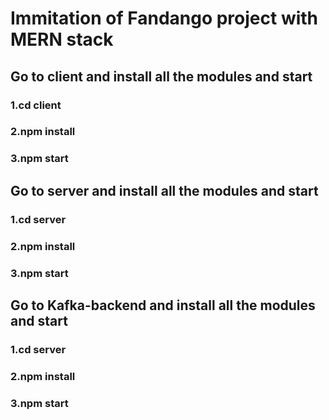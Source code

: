 # Immitation of Fandango project with MERN stack

## Go to client and install all the modules and start
### 1.cd client
### 2.npm install
### 3.npm start


## Go to server and install all the modules and start 
### 1.cd server
### 2.npm install
### 3.npm start

## Go to Kafka-backend and install all the modules and start
### 1.cd server
### 2.npm install
### 3.npm start


